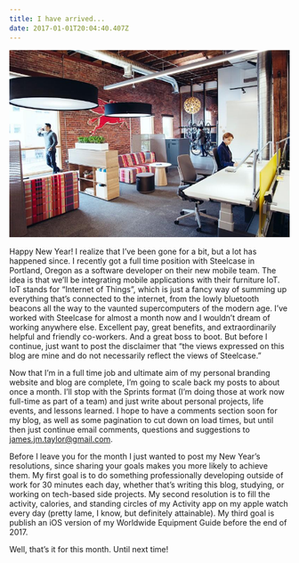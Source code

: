 ```yaml
---
title: I have arrived...
date: 2017-01-01T20:04:40.407Z
---
```

![Steelcase office](/assets/images/steelcase.jpg)

Happy New Year!  I realize that I’ve been gone for a bit, but a lot has happened since.  I recently got a full time
position with Steelcase in Portland, Oregon as a software developer on their new mobile team.  The idea is that we’ll 
be integrating mobile applications with their furniture IoT.  IoT stands for “Internet of Things”, which is just a 
fancy way of summing up everything that’s connected to the internet, from the lowly bluetooth beacons all the way to 
the vaunted supercomputers of the modern age. I’ve worked with Steelcase for almost a month now and I wouldn’t dream of 
working anywhere else.  Excellent pay, great benefits, and extraordinarily helpful and friendly co-workers.  And a great
boss to boot.  But before I continue, just want to post the disclaimer that “the views expressed on this blog are mine
and do not necessarily reflect the views of Steelcase.”

Now that I’m in a full time job and ultimate aim of my personal branding website and blog are complete, I’m going to 
scale back my posts to about once a month.  I’ll stop with the Sprints format (I’m doing those at work now full-time as 
part of a team) and just write about personal projects, life events, and lessons learned.  I hope to have a comments 
section soon for my blog, as well as some pagination to cut down on load times, but until then just continue email 
comments, questions and suggestions to james.jm.taylor@gmail.com.

Before I leave you for the month I just wanted to post my New Year’s resolutions, since sharing your goals makes you 
more likely to achieve them.  My first goal is to do something professionally developing outside of work for 30 minutes 
each day, whether that’s writing this blog, studying, or working on tech-based side projects.  My second resolution is 
to fill the activity, calories, and standing circles of my Activity app on my apple watch every day (pretty lame, 
I know, but definitely attainable).  My third goal is publish an iOS version of my Worldwide Equipment Guide before 
the end of 2017. 

Well, that’s it for this month.  Until next time!





